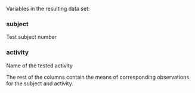 Variables in the resulting data set:

### subject ###
Test subject number

### activity ###
Name of the tested activity

The rest of the columns contain the means of corresponding observations for the subject and activity.
